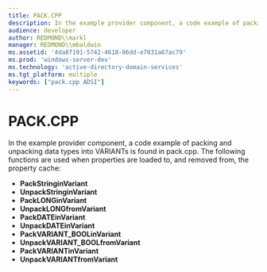 ```yaml
---
title: PACK.CPP
description: In the example provider component, a code example of packing and unpacking data types into VARIANTs is found in pack.cpp.
audience: developer
author: REDMOND\\markl
manager: REDMOND\\mbaldwin
ms.assetid: '4da8f191-5742-4618-86dd-e7031a67ac79'
ms.prod: 'windows-server-dev'
ms.technology: 'active-directory-domain-services'
ms.tgt_platform: multiple
keywords: ["pack.cpp ADSI"]
---
```


# PACK.CPP

In the example provider component, a code example of packing and unpacking data types into VARIANTs is found in pack.cpp. The following functions are used when properties are loaded to, and removed from, the property cache:

-   **PackStringinVariant**
-   **UnpackStringinVariant**
-   **PackLONGinVariant**
-   **UnpackLONGfromVariant**
-   **PackDATEinVariant**
-   **UnpackDATEinVariant**
-   **PackVARIANT\_BOOLinVariant**
-   **UnpackVARIANT\_BOOLfromVariant**
-   **PackVARIANTinVariant**
-   **UnpackVARIANTfromVariant**

 

 




